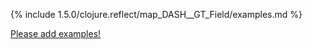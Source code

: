 {% include 1.5.0/clojure.reflect/map_DASH__GT_Field/examples.md %}

[Please add examples!](https://github.com/arrdem/grimoire/edit/master/_includes/1.6.0/clojure.reflect/map_DASH__GT_Field/examples.md)
